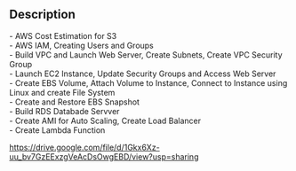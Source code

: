 <h2>Description</h2>
- AWS Cost Estimation for S3<br>
- AWS IAM, Creating Users and Groups<br>
- Build VPC and Launch Web Server, Create Subnets, Create VPC Security Group<br>
- Launch EC2 Instance, Update Security Groups and Access Web Server<br>
- Create EBS Volume, Attach Volume to Instance, Connect to Instance using Linux and create File System<br>
- Create and Restore EBS Snapshot<br>
- Build RDS Databade Servver<br>
- Create AMI for Auto Scaling, Create Load Balancer<br>
- Create Lambda Function

https://drive.google.com/file/d/1Gkx6Xz-uu_bv7GzEExzgVeAcDsOwgEBD/view?usp=sharing
